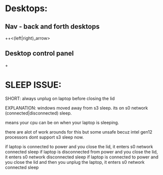 # Desktops:

## Nav - back and forth desktops

<super>+<ctrl>+<(left|right)_arrow>

## Desktop control panel
<super>+<tab>



# SLEEP ISSUE:
  SHORT:  always unplug on laptop before closing the lid

  EXPLANATION:
  windows moved away from s3 sleep. its on s0 network (connected|disconnected) sleep.

  means your cpu can be on when your laptop is sleeping.

  there are alot of work arounds for this but some unsafe becuz intel gen12 processors dont support s3 sleep now.

  if laptop is connected to power and you close the lid, it enters s0 network connected sleep
  if laptop is disconnected from power and you close the lid, it enters s0 network disconnected sleep
  if laptop is connected to power and you close the lid and then you unplug the laptop, it enters s0 network connected sleep
